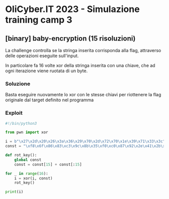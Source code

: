 # OliCyber.IT 2023 - Simulazione training camp 3

## [binary] baby-encryption (15 risoluzioni)

La challenge controlla se la stringa inserita corrisponda alla flag, attraverso delle operazioni eseguite sull'input.

In particolare fa 16 volte xor della stringa inserita con una chiave, che ad ogni iterazione viene ruotata di un byte.

### Soluzione

Basta eseguire nuovamente lo xor con le stesse chiavi per riottenere la flag originale dal target definito nel programma

### Exploit

```py
#!/bin/python3

from pwn import xor

i = b"\x27\x2d\x20\x26\x3a\x36\x29\x70\x2d\x72\x70\x1e\x39\x71\x33\x3c"
const = "\xf8\x6f\x86\x83\xc3\x9c\x8b\x35\xf0\xc0\x87\x92\x2e\x41\x2b\x53"

def rot_key():
    global const
    const = const[15] + const[:15]

for _ in range(16):
    i = xor(i, const)
    rot_key()

print(i)

```
